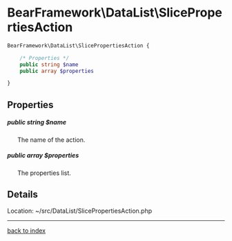 # BearFramework\DataList\SlicePropertiesAction

```php
BearFramework\DataList\SlicePropertiesAction {

	/* Properties */
	public string $name
	public array $properties

}
```

## Properties

##### public string $name

&nbsp;&nbsp;&nbsp;&nbsp;&nbsp;&nbsp;The name of the action.

##### public array $properties

&nbsp;&nbsp;&nbsp;&nbsp;&nbsp;&nbsp;The properties list.

## Details

Location: ~/src/DataList/SlicePropertiesAction.php

---

[back to index](index.md)

